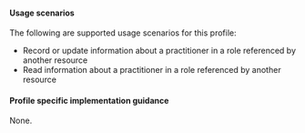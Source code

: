 #### Usage scenarios

The following are supported usage scenarios for this profile:

- Record or update information about a practitioner in a role referenced by another resource
- Read information about a practitioner in a role referenced by another resource

#### Profile specific implementation guidance
None.
